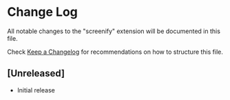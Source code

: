 # Change Log

All notable changes to the "screenify" extension will be documented in this file.

Check [Keep a Changelog](http://keepachangelog.com/) for recommendations on how to structure this file.

## [Unreleased]

- Initial release
